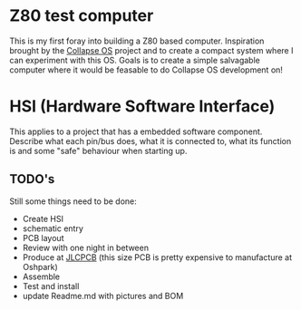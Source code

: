 # Z80 test computer
This is my first foray into building a Z80 based computer. Inspiration brought by the [Collapse OS](https://collapseos.org/) project and to create a compact system where I can experiment with this OS. Goals is to create a simple salvagable computer where it would be feasable to do Collapse OS development on!
# HSI (Hardware Software Interface)
This applies to a project that has a embedded software component. Describe what each pin/bus does, what it is connected to, what its function is and some "safe" behaviour when starting up.
## TODO's
Still some things need to be done:
* Create HSI
* schematic entry 
* PCB layout
* Review with one night in between
* Produce at [JLCPCB](https://jlcpcb.com/) (this size PCB is pretty expensive to manufacture at Oshpark)
* Assemble
* Test and install
* update Readme.md with pictures and BOM




